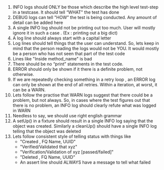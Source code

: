 
1. INFO logs should ONLY be those which describe the high level test-step in a testcase. It should tell “WHAT" the test has done
1. DEBUG logs can tell "HOW” the test is being conducted. Any amount of detail can be added here
1. A single INFO log should not be printing out too much. User will mostly ignore it in such a case . (Ex : printing out a big dict)
1. A log line should always start with a capital letter 
1. Log lines should tell things that the user can understand. So, lets keep in mind that the person reading the logs would not be YOU. It would mostly be a person who has not seen that part of the test code
1. Lines like "Inside method_name" is bad
1. There should be no “print” statements in the test code. 
1. ERROR should only be shown if it there is a definite problem, not otherwise.
1. If we are repeatedly checking something in a retry loop , an ERROR log can only be shown at the end of all retries. Within a iteration, at worst, it can be a WARN.
1. Lets follow the practise that WARN logs suggest that there could be a problem, but not always. So, in cases where the test figures out that there is no problem, an INFO log should clearly refute what was logged in WARN
1. Needless to say, we should use right english grammar
1. A setUp() in a fixture should result in a single INFO log saying that the object was created. Similarly a cleanUp() should have a single INFO log telling that the object was deleted
1. Lets follow consistent style of telling status with things like 
    * "Created <Object type> <name of object> , FQ Name, UUID"
    * "Verified/Validated that xyz"
    * "Verification/Validation of xyz [passed/failed]"
    * "Deleted <object type> <name of object> , FQ Name, UUID"
1. An assert line should ALWAYS have a message to tell what failed